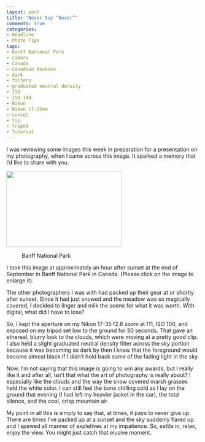 ```yaml
---
layout: post
title: "Never Say “Never”"
comments: true
categories:
- Headline
- Photo Tips
tags:
- Banff National Park
- camera
- Canada
- Canadian Rockies
- dark
- filters
- graduated neutral density
- ISO
- ISO 100
- Nikon
- Nikon 17-35mm
- sunset
- tip
- tripod
- Tutorial
---
```

I was reviewing some images this week in preparation for a presentation on my photography, when I came across this image. It sparked a memory that I’d like to share with you.

<a href="http://blog.lesterpickerphoto.com/wp-content/uploads/2011/05/CanadianRockies2009-1482009-09-29-1.jpg"><img class="size-medium wp-image-1108" title="CanadianRockies2009 1482009-09-29 (1)" src="http://blog.lesterpickerphoto.com/wp-content/uploads/2011/05/CanadianRockies2009-1482009-09-29-1-300x198.jpg" alt="" width="300" height="198" /></a>
<div class="mceTemp mceIEcenter"><dl id="attachment_1108" class="wp-caption aligncenter" style="width: 310px;"> <dd class="wp-caption-dd">Banff National Park</dd> </dl></div>
I took this image at approximately an hour after sunset at the end of September in Banff National Park in Canada. (Please click on the image to enlarge it).

The other photographers I was with had packed up their gear at or shortly after sunset. Since it had just snowed and the meadow was so magically covered, I decided to linger and milk the scene for what it was worth. With digital, what did I have to lose?

So, I kept the aperture on my Nikon 17-35 f2.8 zoom at f11, ISO 100, and exposed on my tripod set low to the ground for 30 seconds. That gave an ethereal, blurry look to the clouds, which were moving at a pretty good clip. I also held a slight graduated neutral density filter across the sky portion because it was becoming so dark by then I knew that the foreground would become almost black if I didn’t hold back some of the fading light in the sky.

Now, I’m not saying that this image is going to win any awards, but I really like it and after all, isn’t that what the art of photography is really about? I especially like the clouds and the way the snow covered marsh grasses held the white color. I can still feel the bone chilling cold as I lay on the ground that evening (I had left my heavier jacket in the car), the total silence, and the cool, crisp mountain air.

My point in all this is simply to say that, at times, it pays to never give up. There are times I’ve packed up at a sunset and the sky suddenly flared up and I spewed all manner of expletives at my impatience. So, settle in, relax, enjoy the view. You might just catch that elusive moment.